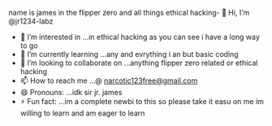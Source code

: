 name is james 
in the flipper zero and all things ethical hacking- 👋 Hi, I’m @jr1234-labz
- 👀 I’m interested in ...in ethical hacking as you can see i have a long way to go
- 🌱 I’m currently learning ...any and evrything i an but basic coding 
- 💞️ I’m looking to collaborate on ...anything flipper zero related or ethical hacking 
- 📫 How to reach me ...@ narcotic123free@gmail.com
- 😄 Pronouns: ...idk sir jr. james 
- ⚡ Fun fact: ...im a complete newbi to this so please take it easu on me im willing to learn and am eager to learn

<!---
jr1234-labz/jr1234-labz is a ✨ special ✨ repository because its `README.md` (this file) appears on your GitHub profile.
You can click the Preview link to take a look at your changes.
--->
